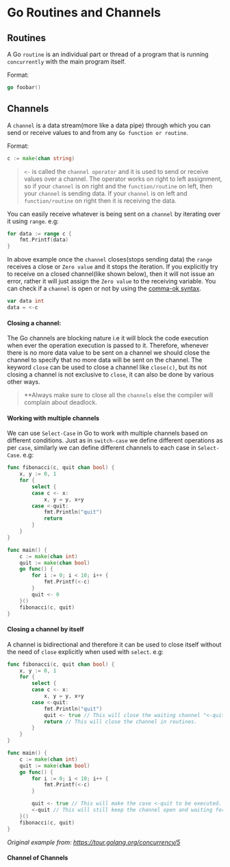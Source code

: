 # Go Routines and Channels

## Routines

A Go `routine` is an individual part or thread of a program that is running `concurrently` with the main program itself.

Format:
```go
go foobar()
```

## Channels

A `channel` is a data stream(more like a data pipe) through which you can send or receive values to and from any `Go function or routine`.

Format:
```go
c := make(chan string)
```

> `<-` is called the `channel operator` and it is used to send or receive values over a channel. The operator works on right to left assignment, so if your `channel` is on right and the `function/routine` on left, then your `channel` is sending data. If your `channel` is on left and `function/routine` on right then it is receiving the data.

You can easily receive whatever is being sent on a `channel` by iterating over it using `range`. e.g:
```go
for data := range c {
    fmt.Printf(data)
}
```

In above example once the `channel` closes(stops sending data) the `range` receives a close or `Zero value` and it stops the iteration. If you explicitly try to receive on a closed channel(like shown below), then it will not issue an error, rather it will just assign the `Zero value` to the receiving variable. You can check if a `channel` is open or not by using the [comma-ok syntax](./ch05-custom-datatypes.md#comma-ok-format).
```go
var data int
data = <-c
```

#### Closing a channel:

The Go channels are blocking nature i.e it will block the code execution when ever the operation execution is passed to it. Therefore, whenever there is no more data value to be sent on a channel we should close the channel to specify that no more data will be sent on the channel. The keyword `close` can be used to close a channel like `close(c)`, but its not closing a channel is not exclusive to `close`, it can also be done by various other ways.

> **Always make sure to close all the `channels` else the compiler will complain about deadlock.

#### Working with multiple channels

We can use `Select-Case` in Go to work with multiple channels based on different conditions. Just as in `switch-case` we define different operations  as per `case`, similarly we can define different channels to each case in `Select-Case`. e.g:
```go
func fibonacci(c, quit chan bool) {
	x, y := 0, 1
	for {
		select {
		case c <- x:
			x, y = y, x+y
		case <-quit:
			fmt.Println("quit")
			return
		}
	}
}

func main() {
	c := make(chan int)
	quit := make(chan bool)
	go func() {
		for i := 0; i < 10; i++ {
			fmt.Printf(<-c)
		}
		quit <- 0
	}()
	fibonacci(c, quit)
}
```

#### Closing a channel by itself

A channel is bidirectional and therefore it can be used to close itself without the need of `close` explicitly when used with `select`. e.g:

```go
func fibonacci(c, quit chan bool) {
	x, y := 0, 1
	for {
		select {
		case c <- x:
			x, y = y, x+y
		case <-quit:
			fmt.Println("quit")
			quit <- true // This will close the waiting channel "<-quit" in main().
			return // This will close the channel in routines.
		}
	}
}

func main() {
	c := make(chan int)
	quit := make(chan bool)
	go func() {
		for i := 0; i < 10; i++ {
			fmt.Printf(<-c)
		}

		quit <- true // This will make the case <-quit to be executed.
		<-quit // This will still keep the channel open and waiting for values.
	}()
	fibonacci(c, quit)
}
```
_Original example from: https://tour.golang.org/concurrency/5_

#### Channel of Channels